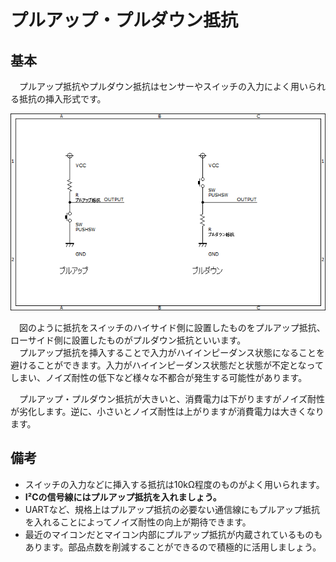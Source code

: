 # プルアップ・プルダウン抵抗
## 基本
　プルアップ抵抗やプルダウン抵抗はセンサーやスイッチの入力によく用いられる抵抗の挿入形式です。

![プルアップ&プルダウン](images/pull_up_down.png)

　図のように抵抗をスイッチのハイサイド側に設置したものをプルアップ抵抗、ローサイド側に設置したものがプルダウン抵抗といいます。  
　プルアップ抵抗を挿入することで入力がハイインピーダンス状態になることを避けることができます。入力がハイインピーダンス状態だと状態が不定となってしまい、ノイズ耐性の低下など様々な不都合が発生する可能性があります。  

　プルアップ・プルダウン抵抗が大きいと、消費電力は下がりますがノイズ耐性が劣化します。逆に、小さいとノイズ耐性は上がりますが消費電力は大きくなります。

## 備考
- スイッチの入力などに挿入する抵抗は10kΩ程度のものがよく用いられます。
- **I²Cの信号線にはプルアップ抵抗を入れましょう。**
- UARTなど、規格上はプルアップ抵抗の必要ない通信線にもプルアップ抵抗を入れることによってノイズ耐性の向上が期待できます。
- 最近のマイコンだとマイコン内部にプルアップ抵抗が内蔵されているものもあります。部品点数を削減することができるので積極的に活用しましょう。